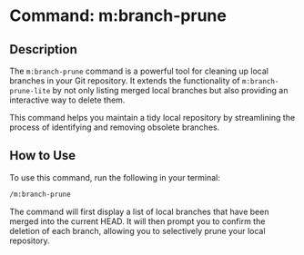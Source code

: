 # Command: m:branch-prune

## Description

The `m:branch-prune` command is a powerful tool for cleaning up local branches in your Git repository. It extends the functionality of `m:branch-prune-lite` by not only listing merged local branches but also providing an interactive way to delete them.

This command helps you maintain a tidy local repository by streamlining the process of identifying and removing obsolete branches.

## How to Use

To use this command, run the following in your terminal:

```bash
/m:branch-prune
```

The command will first display a list of local branches that have been merged into the current HEAD. It will then prompt you to confirm the deletion of each branch, allowing you to selectively prune your local repository.
